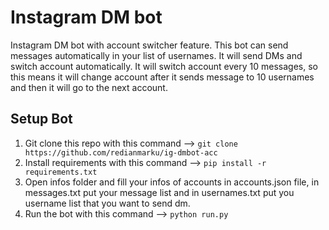 # Instagram DM bot

Instagram DM bot with account switcher feature. This bot can send messages automatically in your list of usernames.
It will send DMs and switch account automatically. It will switch account every 10 messages, so this means it will
change account after it sends message to 10 usernames and then it will go to the next account.

## Setup Bot

1.  Git clone this repo with this command --> `git clone https://github.com/redianmarku/ig-dmbot-acc`
2.  Install requirements with this command --> `pip install -r requirements.txt`
3.  Open infos folder and fill your infos of accounts in accounts.json file, in messages.txt put your message list and
    in usernames.txt put you username list that you want to send dm.
4.  Run the bot with this command --> `python run.py`

